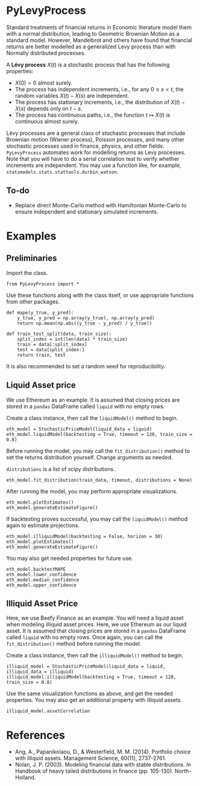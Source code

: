 # PyLevyProcess
Standard treatments of financial returns in Economic literature model them with a normal distribution, leading to Geometric Brownian Motion as a standard model. However, Mandelbrot and others have found that financial returns are better modelled as a generalized Levy process than with Normally distributed processes.

A **Lévy process** $X(t)$ is a stochastic process that has the following properties:
- $X(0) = 0$ almost surely.
- The process has independent increments, i.e., for any $0 \leq s < t$, the random variables $X(t) - X(s)$ are independent.
- The process has stationary increments, i.e., the distribution of $X(t) - X(s)$ depends only on $t - s$.
- The process has continuous paths, i.e., the function $t \mapsto X(t)$ is continuous almost surely.
 
 Lévy processes are a general class of stochastic processes that include Brownian motion (Wiener process), Poisson processes, and many other stochastic processes used in finance, physics, and other fields. `PyLevyProcess` automates work for modelling returns as Levy processes. Note that you will have to do a serial correlation test to verify whether increments are independent. You may use a function like, for example, `statsmodels.stats.stattools.durbin_watson`.

## To-do

- Replace direct Monte-Carlo method with Hamiltonian Monte-Carlo to ensure independent and stationary simulated increments.

# Examples
## Preliminaries
Import the class.
```
from PyLevyProcess import *
```
Use these functions along with the class itself, or use appropriate functions from other packages.
```
def mape(y_true, y_pred):
    y_true, y_pred = np.array(y_true), np.array(y_pred)
    return np.mean(np.abs((y_true - y_pred) / y_true))
    
def train_test_split(data, train_size):
    split_index = int(len(data) * train_size)
    train = data[:split_index]
    test = data[split_index:]
    return train, test
```
It is also recommended to set a random seed for reproducibility.
## Liquid Asset price
We use Ethereum as an example. It is assumed that closing prices are stored in a `pandas` DataFrame called `liquid` with no empty rows.

Create a class instance, then call the `liquidModel()` method to begin.
```
eth_model = StochasticPriceModel(liquid_data = liquid)
eth_model.liquidModel(backtesting = True, timeout = 120, train_size = 0.8)
```
Before running the model, you may call the `fit_distribution()` method to set the returns distribution yourself. Change arguments as needed.

`distributions` is a list of scipy distributions.
```
eth_model.fit_distribution(train_data, timeout, distributions = None)
```
After running the model, you may perform appropriate visualizations.
```
eth_model.plotEstimates()
eth_model.generateEstimateFigure()
```
If backtesting proves successful, you may call the `liquidModel()` method again to estimate projections.
```
eth_model.illiquidModel(backtesting = False, horizon = 30)
eth_model.plotEstimates()
eth_model.generateEstimateFigure()
```
You may also get needed properties for future use.
```
eth_model.backtestMAPE
eth_model.lower_confidence
eth_model.median_confidence
eth_model.upper_confidence
```
## Illiquid Asset Price
Here, we use Beefy Finance as an example. You will need a liquid asset when modeling illiquid asset prices. Here, we use Ethereum as our liquid asset. It is assumed that closing prices are stored in a `pandas` DataFrame called `liquid` with no empty rows. Once again, you can call the `fit_distribution()` method before running the model.

Create a class instance, then call the `illiquidModel()` method to begin.
```
illiquid_model = StochasticPriceModel(liquid_data = liquid, illiquid_data = illiquid)
illiquid_model.illiquidModel(backtesting = True, timeout = 120, train_size = 0.8)
```
Use the same visualization functions as above, and get the needed properties. You may also get an additional property with illiquid assets.
```
illiquid_model.assetCorrelation
```
# References
* Ang, A., Papanikolaou, D., & Westerfield, M. M. (2014). Portfolio choice with illiquid assets. Management Science, 60(11), 2737-2761.
* Nolan, J. P. (2003). Modeling financial data with stable distributions. In Handbook of heavy tailed distributions in finance (pp. 105-130). North-Holland.
